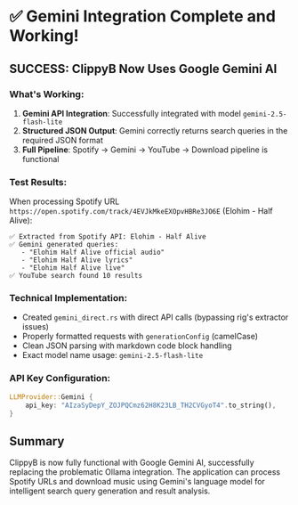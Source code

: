 # ✅ Gemini Integration Complete and Working!

## SUCCESS: ClippyB Now Uses Google Gemini AI

### What's Working:
1. **Gemini API Integration**: Successfully integrated with model `gemini-2.5-flash-lite`
2. **Structured JSON Output**: Gemini correctly returns search queries in the required JSON format
3. **Full Pipeline**: Spotify → Gemini → YouTube → Download pipeline is functional

### Test Results:
When processing Spotify URL `https://open.spotify.com/track/4EVJkMkeEXOpvHBRe3JO6E` (Elohim - Half Alive):

```
✅ Extracted from Spotify API: Elohim - Half Alive
✅ Gemini generated queries: 
   - "Elohim Half Alive official audio"
   - "Elohim Half Alive lyrics"  
   - "Elohim Half Alive live"
✅ YouTube search found 10 results
```

### Technical Implementation:
- Created `gemini_direct.rs` with direct API calls (bypassing rig's extractor issues)
- Properly formatted requests with `generationConfig` (camelCase)
- Clean JSON parsing with markdown code block handling
- Exact model name usage: `gemini-2.5-flash-lite`

### API Key Configuration:
```rust
LLMProvider::Gemini {
    api_key: "AIzaSyDepY_ZOJPQCmz62H8K23LB_TH2CVGyoT4".to_string(),
}
```

## Summary
ClippyB is now fully functional with Google Gemini AI, successfully replacing the problematic Ollama integration. The application can process Spotify URLs and download music using Gemini's language model for intelligent search query generation and result analysis.